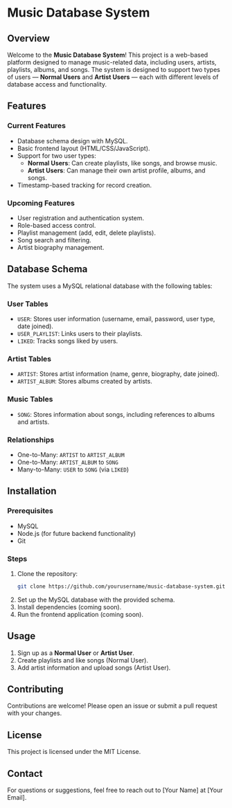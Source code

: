 # Music Database System

## Overview

Welcome to the **Music Database System**! This project is a web-based platform designed to manage music-related data, including users, artists, playlists, albums, and songs. The system is designed to support two types of users — **Normal Users** and **Artist Users** — each with different levels of database access and functionality.

## Features

### Current Features

- Database schema design with MySQL.
- Basic frontend layout (HTML/CSS/JavaScript).
- Support for two user types:
  - **Normal Users**: Can create playlists, like songs, and browse music.
  - **Artist Users**: Can manage their own artist profile, albums, and songs.
- Timestamp-based tracking for record creation.

### Upcoming Features

- User registration and authentication system.
- Role-based access control.
- Playlist management (add, edit, delete playlists).
- Song search and filtering.
- Artist biography management.

## Database Schema

The system uses a MySQL relational database with the following tables:

### User Tables

- `USER`: Stores user information (username, email, password, user type, date joined).
- `USER_PLAYLIST`: Links users to their playlists.
- `LIKED`: Tracks songs liked by users.

### Artist Tables

- `ARTIST`: Stores artist information (name, genre, biography, date joined).
- `ARTIST_ALBUM`: Stores albums created by artists.

### Music Tables

- `SONG`: Stores information about songs, including references to albums and artists.

### Relationships

- One-to-Many: `ARTIST` to `ARTIST_ALBUM`
- One-to-Many: `ARTIST_ALBUM` to `SONG`
- Many-to-Many: `USER` to `SONG` (via `LIKED`)

## Installation

### Prerequisites

- MySQL
- Node.js (for future backend functionality)
- Git

### Steps

1. Clone the repository:
   ```bash
   git clone https://github.com/yourusername/music-database-system.git
   ```
2. Set up the MySQL database with the provided schema.
3. Install dependencies (coming soon).
4. Run the frontend application (coming soon).

## Usage

1. Sign up as a **Normal User** or **Artist User**.
2. Create playlists and like songs (Normal User).
3. Add artist information and upload songs (Artist User).

## Contributing

Contributions are welcome! Please open an issue or submit a pull request with your changes.

## License

This project is licensed under the MIT License.

## Contact

For questions or suggestions, feel free to reach out to [Your Name] at [Your Email].

